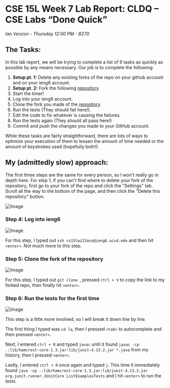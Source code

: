 # CSE 15L Week 7 Lab Report: CLDQ – CSE Labs “Done Quick”

*Ian Venzon - Thursday 12:00 PM - B270*

## The Tasks:

In this lab report, we will be trying to complete a list of 9 tasks as quickly as possible by any means necessary. Our job is to complete the following:

1) **Setup pt. 1:** Delete any existing forks of the repo on your github account and on your ieng6 account.
2) **Setup pt. 2:** Fork the following [repository](https://github.com/ucsd-cse15l-w23/lab7).
3) Start the timer!
4) Log into your ieng6 account.
5) Clone the fork you made of the [repository](https://github.com/ucsd-cse15l-w23/lab7).
6) Run the tests (They should fail here!).
7) Edit the code to fix whatever is causing the failures.
8) Run the tests again (They should all pass here!)
9) Commit and push the changes you made to your GitHub account.

While these tasks are fairly straightforward, there are lots of ways to optimize your execution of them to lessen the amount of time needed or the amount of keystrokes used (hopefully both!).

## My (admittedly slow) approach:

The first three steps are the same for every person, so I won't really go in depth here. For step 1, if you can't find where to delete your fork of the repository, first go to your fork of the repo and click the "Settings" tab. Scroll all the way to the bottom of the page, and then click the "Delete this repository" button.

![Image](https://i.imgur.com/8QUaftB.png)

### Step 4: Log into ieng6

![Image](https://i.imgur.com/mSLyiPN.png)

For this step, I typed out `ssh cs15lwi23asn@ieng6.ucsd.edu` and then hit `<enter>`. Not much more to this step.

### Step 5: Clone the fork of the repository

![Image](https://i.imgur.com/6oUeoRh.png)

For this step, I typed out `git clone `, pressed `ctrl + V` to copy the link to my forked repo, then finally hit `<enter>`.

### Step 6: Run the tests for the first time

![Image](https://i.imgur.com/bF05mlc.png)

This step is a little more involved, so I will break it down line by line.

The first thing I typed was `cd la`, then I pressed `<tab>` to autocomplete and then pressed `<enter>`.

Next, I entered `ctrl + R` and typed `javac` until it found `javac -cp .:lib/hamcrest-core-1.3.jar:lib/junit-4.13.2.jar *.java` from my history, then I pressed `<enter>`.

Lastly, I entered `ctrl + R` once again and typed `j`. This time it immediately found `java -cp .:lib/hamcrest-core-1.3.jar:lib/junit-4.13.2.jar org.junit.runner.JUnitCore ListExamplesTests` and I hit `<enter>` to run the tests.
